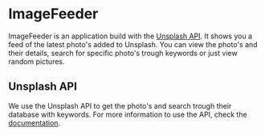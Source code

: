 # ImageFeeder

ImageFeeder is an application build with the [Unsplash API](https://github.com/unsplash/unsplash-js). It shows you a feed of the latest photo's added to Unsplash. You can view the photo's and their details, search for specific photo's trough keywords or just view random pictures.

## Unsplash API
We use the Unsplash API to get the photo's and search trough their database with keywords. For more information to use the API, check the [documentation](https://unsplash.com/documentation).
